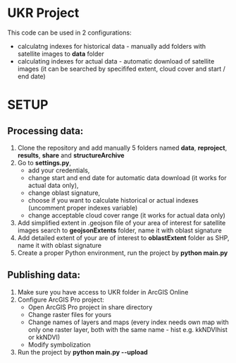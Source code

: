 # UKR Project
This code can be used in 2 configurations:
- calculatng indexes for historical data - manually add folders with satellite images to **data** folder
- calculating indexes for actual data - automatic download of satellite images (it can be searched by specififed extent, cloud cover and start / end date)
# SETUP
## Processing data:
1) Clone the repository and add manually 5 folders named **data**, **reproject**, **results**, **share** and **structureArchive**
2) Go to **settings.py**, 
    - add your credentials, 
    - change start and end date for automatic data download (it works for actual data only), 
    - change oblast signature, 
    - choose if you want to calculate historical or actual indexes (uncomment proper indexes variable)
    - change acceptable cloud cover range (it works for actual data only)
3) Add simplified extent in .geojson file of your area of interest for satellite images search to **geojsonExtents** folder, name it with oblast signature
4) Add detailed extent of your are of interest to **oblastExtent** folder as SHP, name it with oblast signature
5) Create a proper Python environment, run the project by **python main.py**
## Publishing data:
1) Make sure you have access to UKR folder in ArcGIS Online
2) Configure ArcGIS Pro project:
    - Open ArcGIS Pro project in share directory
    - Change raster files for yours
    - Change names of layers and maps (every index needs own map with only one raster layer, both with the same name - <oblast><index>hist e.g. kkNDVIhist or kkNDVI)
    - Modify symbolization
3) Run the project by **python main.py --upload**
